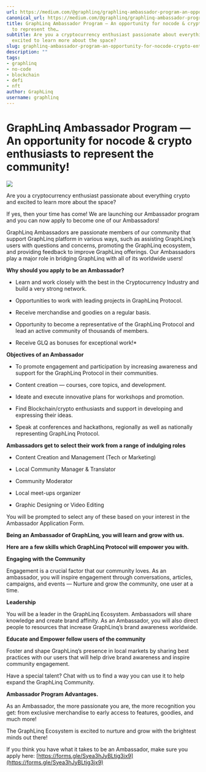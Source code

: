 ```yaml
---
url: https://medium.com/@graphlinq/graphlinq-ambassador-program-an-opportunity-for-nocode-crypto-enthusiasts-to-represent-the-aff40e7f7ddd
canonical_url: https://medium.com/@graphlinq/graphlinq-ambassador-program-an-opportunity-for-nocode-crypto-enthusiasts-to-represent-the-aff40e7f7ddd
title: GraphLinq Ambassador Program — An opportunity for nocode & crypto enthusiasts
  to represent the…
subtitle: Are you a cryptocurrency enthusiast passionate about everything crypto and
  excited to learn more about the space?
slug: graphlinq-ambassador-program-an-opportunity-for-nocode-crypto-enthusiasts-to-represent-the
description: ""
tags:
- graphlinq
- no-code
- blockchain
- defi
- nft
author: GraphLinq
username: graphlinq
---
```


# **GraphLinq Ambassador Program — An opportunity for nocode & crypto enthusiasts to represent the community!**

![][image_ref_MSpMNjJFRXBTZ0NDOE5zQ1JWMGdQMlNnLnBuZw==]

Are you a cryptocurrency enthusiast passionate about everything crypto and excited to learn more about the space?

If yes, then your time has come! We are launching our Ambassador program and you can now apply to become one of our Ambassadors!

GraphLinq Ambassadors are passionate members of our community that support GraphLinq platform in various ways, such as assisting GraphLinq’s users with questions and concerns, promoting the GraphLinq ecosystem, and providing feedback to improve GraphLinq offerings. Our Ambassadors play a major role in bridging GraphLinq with all of its worldwide users!

**Why should you apply to be an Ambassador?**

* Learn and work closely with the best in the Cryptocurrency Industry and build a very strong network.

* Opportunities to work with leading projects in GraphLinq Protocol.

* Receive merchandise and goodies on a regular basis.

* Opportunity to become a representative of the GraphLinq Protocol and lead an active community of thousands of members.

* Receive GLQ as bonuses for exceptional work!*

**Objectives of an Ambassador**

* To promote engagement and participation by increasing awareness and support for the GraphLinq Protocol in their communities.

* Content creation — courses, core topics, and development.

* Ideate and execute innovative plans for workshops and promotion.

* Find Blockchain/crypto enthusiasts and support in developing and expressing their ideas.

* Speak at conferences and hackathons, regionally as well as nationally representing GraphLinq Protocol.

**Ambassadors get to select their work from a range of indulging roles**

* Content Creation and Management (Tech or Marketing)

* Local Community Manager & Translator

* Community Moderator

* Local meet-ups organizer

* Graphic Designing or Video Editing

You will be prompted to select any of these based on your interest in the Ambassador Application Form.

**Being an Ambassador of GraphLinq, you will learn and grow with us.**

**Here are a few skills which GraphLinq Protocol will empower you with.**

**Engaging with the Community**

Engagement is a crucial factor that our community loves. As an ambassador, you will inspire engagement through conversations, articles, campaigns, and events — Nurture and grow the community, one user at a time.

**Leadership**

You will be a leader in the GraphLinq Ecosystem. Ambassadors will share knowledge and create brand affinity. As an Ambassador, you will also direct people to resources that increase GraphLinq’s brand awareness worldwide.

**Educate and Empower fellow users of the community**

Foster and shape GraphLinq’s presence in local markets by sharing best practices with our users that will help drive brand awareness and inspire community engagement.

Have a special talent? Chat with us to find a way you can use it to help expand the GraphLinq Community.

**Ambassador Program Advantages.**

As an Ambassador, the more passionate you are, the more recognition you get: from exclusive merchandise to early access to features, goodies, and much more!

The GraphLinq Ecosystem is excited to nurture and grow with the brightest minds out there!

If you think you have what it takes to be an Ambassador, make sure you apply here: [https://forms.gle/Syea3hJyBLtjg3jx9](https://forms.gle/Syea3hJyBLtjg3jx9)


[image_ref_MSpMNjJFRXBTZ0NDOE5zQ1JWMGdQMlNnLnBuZw==]: data:image/png;base64,
